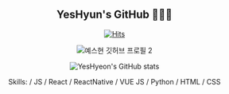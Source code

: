 <div align="center">

## YesHyun's GitHub 🧑🏻‍💻
[![Hits](https://hits.seeyoufarm.com/api/count/incr/badge.svg?url=https%3A%2F%2Fgithub.com%2FYesHyeon&count_bg=%23345A18&title_bg=%2341A890&icon=&icon_color=%23E7E7E7&title=hits&edge_flat=false)](https://github.com/YesHyeon)
  
![예스현 깃허브 프로필 2](https://user-images.githubusercontent.com/81014501/162112028-8be4e01a-03f2-4021-8c35-78af2f4c6022.jpg)
  


<!--
**YesHyeon/YesHyeon** is a ✨ _special_ ✨ repository because its `README.md` (this file) appears on your GitHub profile.

Here are some ideas to get you started:

- 🔭 I’m currently working on ...
- 🌱 I’m currently learning ...
- 👯 I’m looking to collaborate on ...
- 🤔 I’m looking for help with ...
- 💬 Ask me about ...
- 📫 How to reach me: ...
- 😄 Pronouns: ...
- ⚡ Fun fact: ...
-->

![YesHyeon's GitHub stats](https://github-readme-stats.vercel.app/api?username=YesHyeon&show_icons=true&theme=highcontrast)

Skills: / JS / React / ReactNative / VUE JS / Python / HTML / CSS
 
</div>

